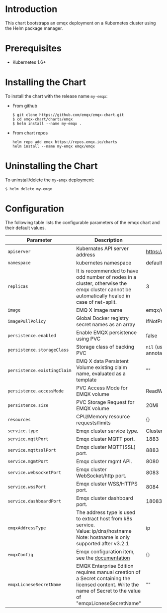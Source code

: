 # Introduction
This chart bootstraps an emqx deployment on a Kubernetes cluster using the Helm package manager. 

# Prerequisites
+ Kubernetes 1.6+

# Installing the Chart
To install the chart with the release name `my-emqx`:

+   From github 
    ```
    $ git clone https://github.com/emqx/emqx-chart.git
    $ cd emqx-chart/charts/emqx
    $ helm install --name my-emqx .
    ```

+   From chart repos
    ```
    helm repo add emqx https://repos.emqx.io/charts
    helm install --name my-emqx emqx/emqx
    ```

# Uninstalling the Chart
To uninstall/delete the `my-emqx` deployment:
```
$ helm delete my-emqx
```

# Configuration
The following table lists the configurable parameters of the emqx chart and their default values.

| Parameter  | Description | Default Value |
| ---        |  ---        | ---           |
| `apiserver`  | Kubernates API server address |  https://kubernetes.default.svc:443    |
| `namespace`  | kubernetes namespace   |   default |
| `replicas` | It is recommended to have odd number of nodes in a cluster, otherwise the emqx cluster cannot be automatically healed in case of net-split. |3|
| `image` | EMQ X Image name |emqx/emqx:latest|
| `imagePullPolicy`  | Global Docker registry secret names as an array |IfNotPresent|
| `persistence.enabled` | Enable EMQX persistence using PVC |false|
| `persistence.storageClass` | Storage class of backing PVC |`nil` (uses alpha storage class annotation)|
| `persistence.existingClaim` | EMQ X data Persistent Volume existing claim name, evaluated as a template |""|
| `persistence.accessMode` | PVC Access Mode for EMQX volume |ReadWriteOnce|
| `persistence.size` | PVC Storage Request for EMQX volume |20Mi|
| `resources` | CPU/Memory resource requests/limits |{}|
| `service.type`  | Emqx cluster service type. |ClusterIP|
| `service.mqttPort`  | Emqx cluster MQTT port. |1883|
| `service.mqttsslPort` | Emqx cluster MQTT(SSL) port.  |8883|
| `service.mgmtPort`  | Emqx cluster mgmt API.  |8080|
| `service.websocketPort`  | Emqx cluster WebSocket/http port. |8083|
| `service.wssPort`  | Emqx cluster WSS/HTTPS port.  |8084|
| `service.dashboardPort` | Emqx cluster dashboard port. |18083|
| `emqxAddressType` | The address type is used to extract host from k8s service. <br> Value: ip/dns/hostname  <br> Note: hostname is only supported after v3.2.1 | ip |
| `emqxConfig` | Emqx configuration item, see the [documentation](https://github.com/emqx/emqx-docker#emq-x-configuration) |{}|
| `emqxLicneseSecretName` | EMQX Enterprise Edition requires manual creation of a Secret containing the licensed content. Write the name of Secret to the value of "emqxLicneseSecretName" |""|
